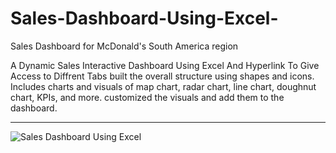 # Sales-Dashboard-Using-Excel-
Sales Dashboard for McDonald's South America region

A Dynamic Sales Interactive Dashboard Using Excel And Hyperlink To Give Access to Diffrent Tabs
built the overall structure using shapes and icons.
Includes charts and visuals of map chart, radar chart, line chart, doughnut chart, KPIs, and more.
customized the visuals and add them to the dashboard.

_____________________________________________________________________________________________________

![Sales Dashboard Using Excel](https://github.com/krathore97/Sales-Dashboard-Using-Excel-/assets/49058422/26bef788-c40d-409e-9a96-6fb4495199a8)
